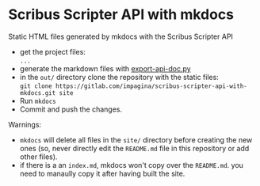 # Scribus Scripter API with mkdocs

Static HTML files generated by mkdocs with the Scribus Scripter API 

- get the project files:  
  `...`
- generate the markdown files with [export-api-doc.py](https://github.com/aoloe/scribus-script-collection/blob/master/export-api-doc/export-api-doc.py)
- in the `out/` directory clone the repository with the static files:  
  `git clone https://gitlab.com/impagina/scribus-scripter-api-with-mkdocs.git site`
- Run `mkdocs`
- Commit and push the changes.

Warnings:

- `mkdocs` will delete all files in the `site/` directory before creating the new ones (so, never directly edit the `README.md` file in this repository or add other files).
- if there is a an `index.md`, mkdocs won't copy over the `README.md`. you need to manaully copy it after having built the site.

